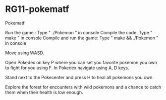 # RG11-pokematf
Pokematf

Run the game : Type " ./Pokemon " in console
Compile the code: Type " make " in console
Compile and run the game: Type " make && ./Pokemon " in console

Move using WASD.

Open Pokedex on key P where you can set you favorite pokemon you own to fight for you using F. In Pokedex navigate using A, D keys.

Stand next to the Pokecenter and press H to heal all pokemons you own.

Explore the forest for encounters with wild pokemons and a chance to catch them when their health is low enough.

